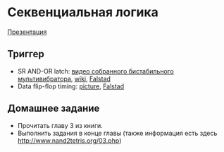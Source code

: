 # Секвенциальная логика

[Презентация](http://www.nand2tetris.org/lectures/PDF/lecture%2003%20sequential%20logic.pdf)

## Триггер

- SR AND-OR latch: [видео собранного бистабильного мультивибратора](https://youtu.be/0dX36Z9gnLY), [wiki](https://en.wikipedia.org/wiki/Flip-flop_(electronics)#SR_AND-OR_latch), [Falstad](http://tinyurl.com/j9fw4rd)
- Data flip-flop timing: [picture](https://dl.dropboxusercontent.com/u/25207227/D_flipflop_timing.gif), [Falstad](http://www.falstad.com/circuit/e-masterslaveff.html)

## Домашнее задание
- Прочитать главу 3 из книги.
- Выполнить задания в конце главы (также информация есть здесь http://www.nand2tetris.org/03.php)

